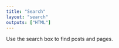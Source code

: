 ```yaml
---
title: "Search"
layout: "search"
outputs: ["HTML"]
---
```


Use the search box to find posts and pages.
